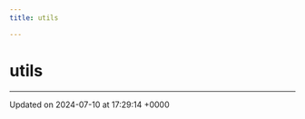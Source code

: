 ```yaml
---
title: utils

---
```


# utils








-------------------------------

Updated on 2024-07-10 at 17:29:14 +0000